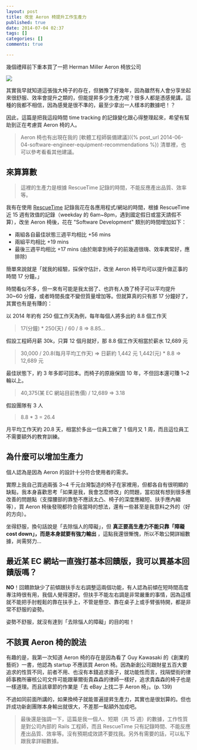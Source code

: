```yaml
---
layout: post
title: 改坐 Aeron 椅提升工作生產力
published: true
date: 2014-07-04 02:37
tags: []
categories: []
comments: true

---
```

幾個禮拜前下重本買了一把 Herman Miller Aeron 椅放公司

![](https://lh6.googleusercontent.com/--SWxzfy_UHM/U7YSEMDo2-I/AAAAAAAAB1w/xnoUt9IXUyY/w800-h598-no/aeron-in-office.jpg)

其實我早就知道這張強大椅子的存在，但猶豫了好幾年，因為雖然有人會分享坐起來很舒服、效率會提升之類的，但能提昇多少生產力呢？很多人都是憑感覺講，這種的我都不相信，因為感覺是很不準的，最至少拿出一人樣本的數據吧！？

因此，這篇是把我這段時間 time tracking 的記錄變化跟心得整理起來，希望有幫助到正在考慮買 Aeron 椅的人。

> Aeron 椅也有出現在我的 [軟體工程師裝備建議]({% post_url 2014-06-04-software-engineer-equipment-recommendations %}) 清單裡，也可以參考看看其他建議。

## 來算算數

> 這裡的生產力是根據 RescueTime 記錄的時間，不能反應產出品質、效率等。

我有在使用 [RescueTime](https://www.rescuetime.com/) 記錄我花在各應用程式/網站的時間，根據 RescueTime 近 15 週有效值的記錄（weekday 的 6am~8pm，遇到國定假日或當天請假不算），改坐 Aeron 椅後，花在 "Software Development" 類別的時間增加如下：

* 兩組各自最佳狀態三週平均相比 +56 mins
* 兩組平均相比 +19 mins
* 最後三週平均相比 +17 mins (由於剛拿到椅子的前幾週很嗨、效率異常好，應排除)

簡單來說就是「就我的經驗，採保守估計，改坐 Aeron 椅平均可以提升做正事的時間 17 分鐘。」

時間看似不多，但一來有可能是我太弱了、也許有人換了椅子可以平均提升 30~60 分鐘，或者時間長度不變但質量增加等。但就算真的只有那 17 分鐘好了，其實也有是有賺的：

以 2014 年約有 250 個工作天為例，每年每個人將多出約 8.8 個工作天

> 17(分鐘) * 250(天) / 60 / 8 => 8.85...

假設工程師月薪 30k，只算 12 個月就好，那 8.8 個工作天相當於薪水 12,689 元

> 30,000 / 20.8(每月平均工作天) => 日薪約 1,442 元
> 1,442(元) * 8.8 => 12,689 元

最佳狀態下，約 3 年多即可回本。而椅子的原廠保固 10 年，不但回本還可賺 1~2 輪以上。

> 40,375(某 EC 網站目前售價) / 12,689 => 3.18

假設團隊有 3 人

> 8.8 * 3 = 26.4

月平均工作天約 20.8 天，相當於多出一位員工做了 1 個月又 1 周，而且這位員工不需要額外的教育訓練。

## 為什麼可以增加生產力

個人認為是因為 Aeron 的設計十分符合使用者的需求。

實際上我自己買過兩張 3~4 千元台灣製造的椅子在家裡用，但都各自有很明顯的缺點，我本身喜歡思考「如果是我，我會怎麼修改」的問題，當初就有想到很多應改善的問題點（支撐腰部的靠墊不應該太凸、椅子的深度應縮短、扶手應內縮等），買 Aeron 椅後發現都符合我當時的想法，還有一些甚至是我意料之外的（好的方向）。

坐得舒服，換句話說是「去除惱人的障礙」，但 **真正要高生產力不能只靠「障礙 cost down」，而是本身就要有強力輸出** ，這點我還很慚愧，所以不敢公開詳細數據，尚需努力...

## 最近某 EC 網站一直強打基本回饋版，我可以買基本回饋版嗎？

**NO**！回饋款缺少了前傾跟扶手左右調整這兩個功能，有人認為前傾在短時間高度專注時很有用，我個人覺得還好。但扶手不能左右調是非常嚴重的事情，因為這樣就不能把手肘輕鬆的靠在扶手上，不管是懸空、靠在桌子上或手臂張特開，都是非常不舒服的姿勢。

姿勢不舒服，就沒有達到「去除惱人的障礙」的目的啦！

## 不該買 Aeron 椅的說法

有趣的是，我第一次知道 Aeron 椅的存在是因為看了 Guy Kawasaki 的《創業的藝術》一書，他認為 startup 不應該買 Aeron 椅。因為新創公司跟財星五百大要追求的性質不同，前者不用、也沒有本錢追求面子，就功能性而言，找隔壁街的律師事務所審核公司文件可能跟華爾街貴森森的律師一樣好，追求貴森森的椅子也是一樣道理。而且該章節的作業是「去 eBay 上找二手 Aeron 椅」。(p. 139)

不過如同前面所講的，如果換椅子就能普遍提昇生產力，其實也是很划算的。但也許成功新創團隊本身輸出就很大，不差那一點額外加成吧。

> 最後還是強調一下，這篇是我一個人、短期（共 15 週）的數據，工作性質是對公司內部的 Rails 工程師，而且 RescueTime 只有記錄時間、不能反應產出品質、效率等。沒有預期成效請不要找我。另外有需要的話，可以私下跟我拿詳細數據。
